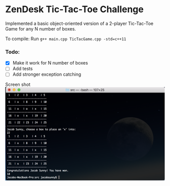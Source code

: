# ZenDesk Tic-Tac-Toe Challenge
Implemented a basic object-oriented version of a 2-player Tic-Tac-Toe Game for any N number of boxes. 

To compile: Run `g++ main.cpp TicTacGame.cpp -std=c++11` 

### Todo:
- [x] Make it work for N number of boxes
- [ ] Add tests
- [ ] Add stronger exception catching

Screen shot 
![alt text](https://github.com/lymanZerga11/tictactoe/raw/master/Screen%20Shot%202018-02-25%20at%209.29.04%20PM.png "Screenshot")

